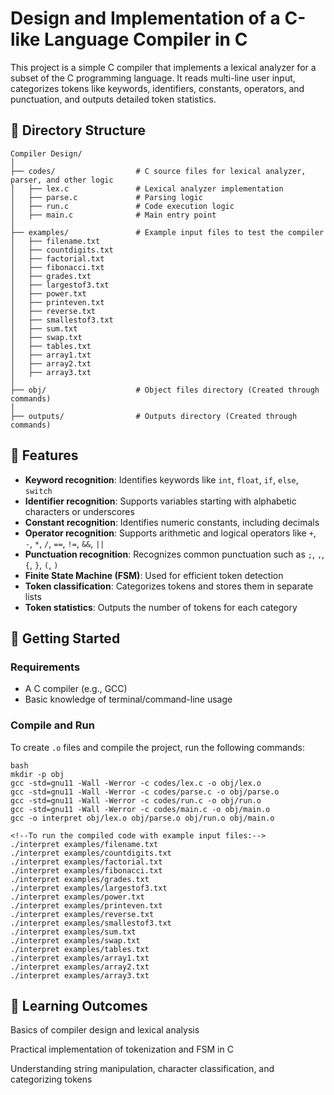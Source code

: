 # Design and Implementation of a C-like Language Compiler in C

This project is a simple C compiler that implements a lexical analyzer for a subset of the C programming language. It reads multi-line user input, categorizes tokens like keywords, identifiers, constants, operators, and punctuation, and outputs detailed token statistics.

## 📂 Directory Structure

```
Compiler Design/
│
├── codes/                  # C source files for lexical analyzer, parser, and other logic
│   ├── lex.c               # Lexical analyzer implementation
│   ├── parse.c             # Parsing logic
│   ├── run.c               # Code execution logic
│   ├── main.c              # Main entry point
│
├── examples/               # Example input files to test the compiler
│   ├── filename.txt
│   ├── countdigits.txt
│   ├── factorial.txt
│   ├── fibonacci.txt
│   ├── grades.txt
│   ├── largestof3.txt
│   ├── power.txt
│   ├── printeven.txt
│   ├── reverse.txt
│   ├── smallestof3.txt
│   ├── sum.txt
│   ├── swap.txt
│   ├── tables.txt
│   ├── array1.txt
│   ├── array2.txt
│   ├── array3.txt
│
├── obj/                    # Object files directory (Created through commands)
│
├── outputs/                # Outputs directory (Created through commands)
```


## 📌 Features

- **Keyword recognition**: Identifies keywords like `int`, `float`, `if`, `else`, `switch`
- **Identifier recognition**: Supports variables starting with alphabetic characters or underscores
- **Constant recognition**: Identifies numeric constants, including decimals
- **Operator recognition**: Supports arithmetic and logical operators like `+`, `-`, `*`, `/`, `==`, `!=`, `&&`, `||`
- **Punctuation recognition**: Recognizes common punctuation such as `;`, `,`, `{`, `}`, `(`, `)`
- **Finite State Machine (FSM)**: Used for efficient token detection
- **Token classification**: Categorizes tokens and stores them in separate lists
- **Token statistics**: Outputs the number of tokens for each category

## 🚀 Getting Started

### Requirements

- A C compiler (e.g., GCC)
- Basic knowledge of terminal/command-line usage

### Compile and Run

To create `.o` files and compile the project, run the following commands:

```
bash
mkdir -p obj
gcc -std=gnu11 -Wall -Werror -c codes/lex.c -o obj/lex.o 
gcc -std=gnu11 -Wall -Werror -c codes/parse.c -o obj/parse.o
gcc -std=gnu11 -Wall -Werror -c codes/run.c -o obj/run.o
gcc -std=gnu11 -Wall -Werror -c codes/main.c -o obj/main.o
gcc -o interpret obj/lex.o obj/parse.o obj/run.o obj/main.o   

<!--To run the compiled code with example input files:-->
./interpret examples/filename.txt
./interpret examples/countdigits.txt
./interpret examples/factorial.txt  
./interpret examples/fibonacci.txt
./interpret examples/grades.txt
./interpret examples/largestof3.txt
./interpret examples/power.txt
./interpret examples/printeven.txt
./interpret examples/reverse.txt
./interpret examples/smallestof3.txt
./interpret examples/sum.txt
./interpret examples/swap.txt
./interpret examples/tables.txt
./interpret examples/array1.txt
./interpret examples/array2.txt
./interpret examples/array3.txt
```

## 📘 Learning Outcomes
Basics of compiler design and lexical analysis

Practical implementation of tokenization and FSM in C

Understanding string manipulation, character classification, and categorizing tokens
